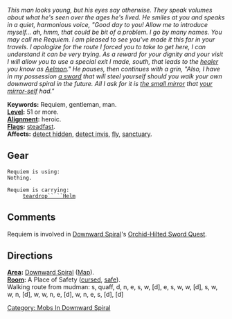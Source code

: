 *This man looks young, but his eyes say otherwise. They speak volumes
about what he's seen over the ages he's lived. He smiles at you and
speaks in a quiet, harmonious voice, "Good day to you! Allow me to
introduce myself... ah, hmm, that could be bit of a problem. I go by
many names. You may call me Requiem. I am pleased to see you've made it
this far in your travels. I apologize for the route I forced you to take
to get here, I can understand it can be very trying. As a reward for
your dignity and your visit I will allow you to use a special exit I
made, south, that leads to the
[healer](:Category:_Healers.md "wikilink") you know as
[Aelmon](Aelmon.md "wikilink")." He pauses, then continues with a grin,
"Also, I have in my possession [a
sword](Orchid-Hilted_Sword.md "wikilink") that will steel yourself
should you walk your own downward spiral in the future. All I ask for it
is [the small mirror](Hand-Held_Mirror.md "wikilink") that [your
mirror-self](Mimic.md "wikilink") had."*

**Keywords:** Requiem, gentleman, man.  
**[Level](Level.md "wikilink"):** 51 or more.  
**[Alignment](Alignment.md "wikilink"):** heroic.  
**[Flags](:Category:_Mob_Types.md "wikilink"):**
[steadfast](Sentinel_Mobs.md "wikilink").  
**Affects:** [detect hidden](Detect_Hidden.md "wikilink"), [detect
invis](Detect_Invis.md "wikilink"), [fly](Fly.md "wikilink"),
[sanctuary](Sanctuary.md "wikilink").  

## Gear

`Requiem is using:`  
`Nothing.`

`Requiem is carrying:`  
`     `[`teardrop`` ``Helm`](Teardrop_Helm.md "wikilink")

## Comments

Requiem is involved in [Downward
Spiral](:Category:_Downward_Spiral.md "wikilink")'s [Orchid-Hilted Sword
Quest](Orchid-Hilted_Sword_Quest.md "wikilink").

## Directions

**[Area](:Category:_Areas.md "wikilink"):** [Downward
Spiral](:Category:_Downward_Spiral.md "wikilink")
([Map](Downward_Spiral_Map.md "wikilink")).  
**[Room](:Category:_Rooms.md "wikilink"):** A Place of Safety
([cursed](Cursed_Rooms.md "wikilink"),
[safe](Safe_Rooms.md "wikilink")).  
Walking route from mudman: s, quaff, d, n, e, s, w, \[d\], e, s, w, w,
\[d\], s, w, w, n, \[d\], w, w, n, e, \[d\], w, n, e, s, \[d\], \[d\]

[Category: Mobs In Downward
Spiral](Category:_Mobs_In_Downward_Spiral "wikilink")
